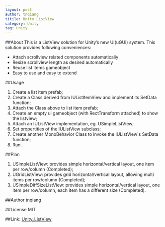 ```yaml
---
layout: post
author: tnqiang
titile: Unity ListView
category: Unity
tag: Unity
---
```

##About
This is a ListView solution for Unity’s new UI(uGUI) system.
This solution provides following conveniences:

- Attach scrollview related components automatically
- Resize scrollview length as desired automatically
- Reuse list items gameobject
- Easy to use and easy to extend

##Usage

1. Create a list item prefab;
2. Create a Class derived from IUListItemView and implement its SetData function;
3. Attach the Class above to list item prefab;
4. Create an empty ui gameobject (with RectTransform attached) to show the listview;
5. Attach an IUListView implementation, eg. USimpleListView;
6. Set propertities of the IUListView subclass;
7. Create another MonoBehavior Class to invoke the IUListView's SetData function;
8. Run.

##Plan

1. USimpleListView: provides simple horizontal/vertical layout, one item per row/column (Completed);
2. UGridListView: provides grid horizontal/vertical layout, allowing multi items per row/column (Completed);
3. USimpleDiffSizeListView: provides simple horizontal/vertical layout, one item per row/column, each item has a different size (Completed).

##Author
tnqiang

##License
MIT

##Link:
[Unity_ListView](https://github.com/tnqiang/Unity_ListView)